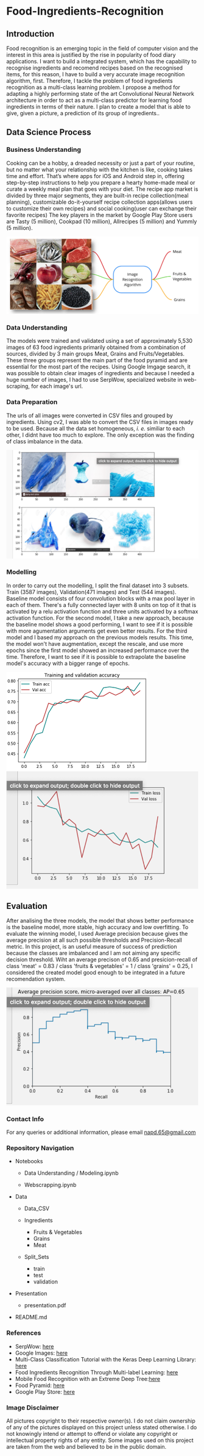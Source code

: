 # Food-Ingredients-Recognition
   


## Introduction

Food recognition is an emerging topic in the field of computer vision and the interest in this area is justified by the rise in popularity of food diary applications.
I want to build a integrated system, which has the capability to recognise ingredients and recomend recipes based on the recognised items, for this reason, I have to build a very accurate image recognition algorithm, first.
Therefore, I tackle the problem of food ingredients recognition as a multi-class learning problem. I propose a method for adapting a highly performing state of the art Convolutional Neural Network architecture in order to act as a multi-class predictor for learning food ingredients in terms of their nature.
I plan to create a model that is able to give, given a picture, a prediction of its group of ingredients..


## Data Science Process


### Business Understanding

Cooking can be a hobby, a dreaded necessity or just a part of your routine, but no matter what your relationship with the kitchen is like, cooking takes time and effort. That’s where apps for iOS and Android step in, offering step-by-step instructions to help you prepare a hearty home-made meal or curate a weekly meal plan that goes with your diet.
The recipe app market is divided by three major segments, they are built-in recipe collection(meal planning), customizable do-it-yourself recipe collection apps(allows users to customize their own recipes) and social cooking(user can exchange their favorite recipes)
The key players in the market by Google Play Store users are Tasty (5 million), Cookpad (10 million), Allrecipes (5 million) and Yummly (5 million).



![](./Data/images/screen.png)

   
   
### Data Understanding

The models were trained and validated using a set of approximately 5,530 images of 63 food ingredients primarily obtained from a combination of sources, divided by 3 main groups Meat, Grains and Fruits/Vegetables.
These three groups represent the main part of the food pyramid and are essential for the most part of the recipes.
Using Google Imgage search, it was possible to obtain clear images of ingredients and because I needed a huge number of images, I had to use SerpWow, specialized website in web-scraping, for each image's url.


### Data Preparation

The urls of all images were converted in CSV files and grouped by ingredients. Using cv2, I was able to convert the CSV files in images ready to be used.
Because all the data set homogeneous, *i. e.* similiar to each other, I didnt have too much to explore. The only exception was the finding of class imbalance in the data.


![](./Data/images/data_preparation.png)



### Modelling

In order to carry out the modelling, I split the final dataset into 3 subsets. Train (3587 images), Validation(471 images) and Test (544 images).
Baseline model consists of four convolution blocks with a max pool layer in each of them. There's a fully connected layer with 8 units on top of it that is activated by a relu activation function and three units activated by a softmax activation function.
For the second model, I take a new approach, because the baseline model shows a good performing, I want to see if it is possible with more agumentation arguments get even better results.
For the third model and I based my approach on the previous models results. This time, the model won't have augmentation, except the rescale, and use more epochs since the first model showed an increased performance over the time. Therefore, I want to see if it is possible to extrapolate the baseline model's accuracy with a bigger range of epochs.


![](./Data/images/baseline_accuracy.png)
![](./Data/images/baseline_loss.png)



## Evaluation

After analising the three models, the model that shows better performance is the baseline model, more stable, high accuracy and low overfitting.
To evaluate the winning model, I used Average precision because gives the average precision at all such possible thresholds and Precision-Recall metric. In this project, is an useful measure of success of prediction because the classes are imbalanced and I am not aiming any specific decision threshold.
Wiht an average precison of 0.65 and presicion-recall of class 'meat' = 0.83 / class 'fruits & vegetables' = 1 / class 'grains' = 0.25, I considered the created model good enough  to be integrated in a future recomendation system.


![](./Data/images/average_precision.png)



### Contact Info

For any queries or additional information, please email napd.65@gmail.com


###  Repository Navigation

   * Notebooks
   
     * Data Understanding / Modeling.ipynb

     * Webscrapping.ipynb

   * Data
     
     * Data_CSV

     * Ingredients
       
       * Fruits & Vegetables
       * Grains
       * Meat

     * Split_Sets
       
       * train
       * test
       * validation

   
   * Presentation
   
     * presentation.pdf
   
   * README.md
   
   
### References

-  SerpWow: [here](https://serpwow.com/)
-  Google Images: [here](https://www.google.com/imghp?hl=en)
-  Multi-Class Classification Tutorial with the Keras Deep Learning Library: [here](https://machinelearningmastery.com/multi-class-classification-tutorial-keras-deep-learning-library/)
-  Food Ingredients Recognition Through Multi-label Learning: [here](https://link.springer.com/chapter/10.1007/978-3-319-70742-6_37)
-  Mobile Food Recognition with an Extreme Deep Tree:[here](https://dl.acm.org/doi/10.1145/2967413.2967428)
-  Food Pyramid: [here](https://www.safefood.eu/Healthy-Eating/The-Food-Pyramid-and-The-Eatwell-Guide/The-Food-Pyramid.aspx)
-  Google Play Store: [here](https://play.google.com/store?hl=en)


### Image Disclaimer

All pictures copyright to their respective owner(s). I do not claim ownership of any of the pictures displayed on this project unless stated otherwise. I do not knowingly intend or attempt to offend or violate any copyright or intellectual property rights of any entity. Some images used on this project are taken from the web and believed to be in the public domain.